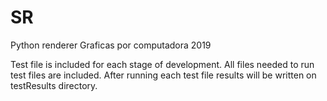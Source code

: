# SR
Python renderer Graficas por computadora 2019

Test file is included for each stage of development. All files needed to run test files are included. After running each test file results will be written on testResults directory.

